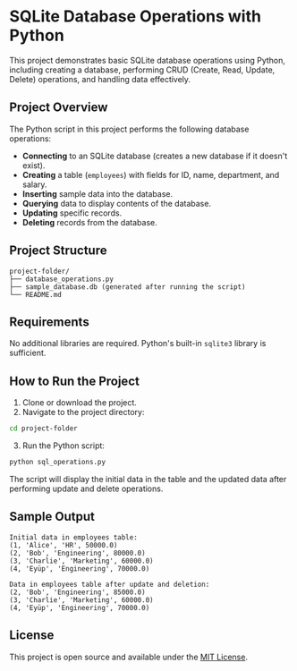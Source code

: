 # SQLite Database Operations with Python

This project demonstrates basic SQLite database operations using Python, including creating a database, performing CRUD (Create, Read, Update, Delete) operations, and handling data effectively.

## Project Overview

The Python script in this project performs the following database operations:

- **Connecting** to an SQLite database (creates a new database if it doesn't exist).
- **Creating** a table (`employees`) with fields for ID, name, department, and salary.
- **Inserting** sample data into the database.
- **Querying** data to display contents of the database.
- **Updating** specific records.
- **Deleting** records from the database.

## Project Structure

```
project-folder/
├── database_operations.py
├── sample_database.db (generated after running the script)
└── README.md
```

## Requirements

No additional libraries are required. Python's built-in `sqlite3` library is sufficient.

## How to Run the Project

1. Clone or download the project.
2. Navigate to the project directory:

```bash
cd project-folder
```

3. Run the Python script:

```bash
python sql_operations.py
```

The script will display the initial data in the table and the updated data after performing update and delete operations.

## Sample Output

```
Initial data in employees table:
(1, 'Alice', 'HR', 50000.0)
(2, 'Bob', 'Engineering', 80000.0)
(3, 'Charlie', 'Marketing', 60000.0)
(4, 'Eyüp', 'Engineering', 70000.0)

Data in employees table after update and deletion:
(2, 'Bob', 'Engineering', 85000.0)
(3, 'Charlie', 'Marketing', 60000.0)
(4, 'Eyüp', 'Engineering', 70000.0)
```

## License

This project is open source and available under the [MIT License](LICENSE).

